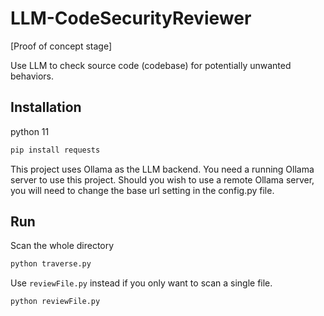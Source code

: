 # LLM-CodeSecurityReviewer
[Proof of concept stage]

Use LLM to check source code (codebase) for potentially unwanted behaviors.









## Installation

python 11

~~~sh
pip install requests
~~~



This project uses Ollama as the LLM backend. You need a running Ollama server to use this project. Should you wish to use a remote Ollama server, you will need to change the base url setting in the config.py file.

## Run

Scan the whole directory

~~~ sh
python traverse.py
~~~

Use `reviewFile.py` instead if you only want to scan a single file.

~~~ sh
python reviewFile.py
~~~ 



